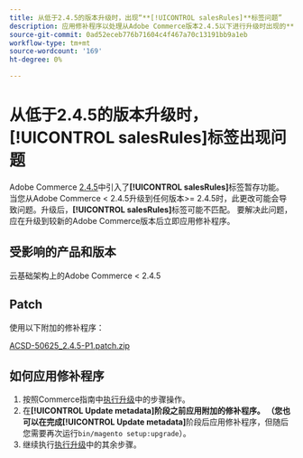 ```yaml
---
title: 从低于2.4.5的版本升级时，出现“**[!UICONTROL salesRules]**标签问题”
description: 应用修补程序以处理从Adobe Commerce版本2.4.5以下进行升级时出现的**[!UICONTROL salesRules]**问题。
source-git-commit: 0ad52eceb776b71604c4f467a70c13191bb9a1eb
workflow-type: tm+mt
source-wordcount: '169'
ht-degree: 0%

---
```


# 从低于2.4.5的版本升级时，**[!UICONTROL salesRules]**&#x200B;标签出现问题

Adobe Commerce [2.4.5](/docs/commerce-operations/release/notes/adobe-commerce/2-4-5.html)中引入了&#x200B;**[!UICONTROL salesRules]**&#x200B;标签暂存功能。 当您从Adobe Commerce &lt; 2.4.5升级到任何版本>= 2.4.5时，此更改可能会导致问题。升级后，**[!UICONTROL salesRules]**&#x200B;标签可能不匹配。 要解决此问题，应在升级到较新的Adobe Commerce版本后立即应用修补程序。

## 受影响的产品和版本

云基础架构上的Adobe Commerce &lt; 2.4.5

## Patch

使用以下附加的修补程序：

[ACSD-50625_2.4.5-P1.patch.zip](assets/ACSD-50625_2.4.5-p1.patch.zip)

## 如何应用修补程序

1. 按照Commerce指南中[执行升级](https://experienceleague.adobe.com/docs/commerce-operations/upgrade-guide/implementation/perform-upgrade.html)中的步骤操作。
1. 在&#x200B;**[!UICONTROL Update metadata]**阶段之前应用附加的修补程序。
（您也可以在完成**[!UICONTROL Update metadata]**&#x200B;阶段后应用修补程序，但随后您需要再次运行`bin/magento setup:upgrade`）。
1. 继续执行[执行升级](https://experienceleague.adobe.com/docs/commerce-operations/upgrade-guide/implementation/perform-upgrade.html)中的其余步骤。
